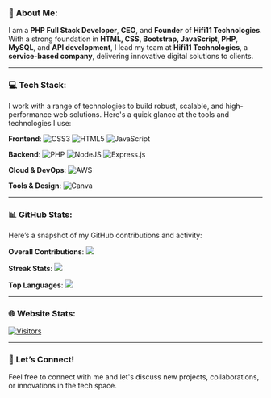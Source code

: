 ### 💫 **About Me**:
I am a **PHP Full Stack Developer**, **CEO**, and **Founder** of **Hifi11 Technologies**. With a strong foundation in **HTML, CSS, Bootstrap, JavaScript, PHP**, **MySQL**, and **API development**, I lead my team at **Hifi11 Technologies**, a **service-based company**, delivering innovative digital solutions to clients.

---

### 💻 **Tech Stack**:
I work with a range of technologies to build robust, scalable, and high-performance web solutions. Here's a quick glance at the tools and technologies I use:

**Frontend**:
![CSS3](https://img.shields.io/badge/css3-%231572B6.svg?style=for-the-badge&logo=css3&logoColor=white) 
![HTML5](https://img.shields.io/badge/html5-%23E34F26.svg?style=for-the-badge&logo=html5&logoColor=white) 
![JavaScript](https://img.shields.io/badge/javascript-%23323330.svg?style=for-the-badge&logo=javascript&logoColor=%23F7DF1E)

**Backend**:
![PHP](https://img.shields.io/badge/php-%23777BB4.svg?style=for-the-badge&logo=php&logoColor=white) 
![NodeJS](https://img.shields.io/badge/node.js-6DA55F?style=for-the-badge&logo=node.js&logoColor=white) 
![Express.js](https://img.shields.io/badge/express.js-%23404d59.svg?style=for-the-badge&logo=express&logoColor=%2361DAFB) 

**Cloud & DevOps**:
![AWS](https://img.shields.io/badge/AWS-%23FF9900.svg?style=for-the-badge&logo=amazon-aws&logoColor=white)

**Tools & Design**:
![Canva](https://img.shields.io/badge/Canva-%2300C4CC.svg?style=for-the-badge&logo=Canva&logoColor=white)

---

### 📊 **GitHub Stats**:

Here’s a snapshot of my GitHub contributions and activity:

**Overall Contributions**:
![](https://github-readme-stats.vercel.app/api?username=ariharasudhan007&theme=dark&hide_border=true&include_all_commits=false&count_private=false)

**Streak Stats**:
![](https://github-readme-streak-stats.herokuapp.com/?user=ariharasudhan007&theme=dark&hide_border=true)

**Top Languages**:
![](https://github-readme-stats.vercel.app/api/top-langs/?username=ariharasudhan007&theme=dark&hide_border=true&include_all_commits=false&count_private=false&layout=compact)

---

### 🌐 **Website Stats**:
[![Visitors](https://visitcount.itsvg.in/api?id=ariharasudhan007&icon=0&color=0)](https://visitcount.itsvg.in)

---

### 🚀 **Let’s Connect!**
Feel free to connect with me and let's discuss new projects, collaborations, or innovations in the tech space.
